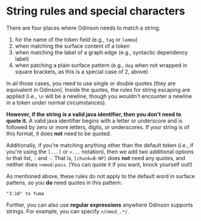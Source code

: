 # String rules and special characters

There are four places where Odinson needs to match a string:
1. for the name of the token field (e.g., `tag` or `lemma`)
2. when matching the surface content of a token 
3. when matching the label of a graph edge (e.g., syntactic dependency label)
4. when patching a plain surface pattern (e.g., `dog` when not wrapped in square brackets, as this is a special case of 2, above)

In all those cases, you need to use single or double quotes (they are equivalent in Odinson).  Inside the quotes, the rules for string escaping are applied (i.e., `\n` will be a newline, though you wouldn't encounter a newline in a token under normal circumstances).  

**However, if the string is a valid java identifier, then you don't need to quote it.**  A valid java identifier begins with a letter or underscore and is followed by zero or more letters, digits, or underscores.  If your string is of this format, it does **not** need to be quoted.

Additionally, if you're matching anything other than the default token (i.e., if you're using the `[...]` or `>...` notation), then we add two additional options to that list, `:` and `-`.  That is, `[chunk=B-NP]` does **not** need any quotes, and neither does `>nmod:poss`. (You can quote it if you want, knock yourself out!)

As mentioned above, these rules do not apply to the default word in surface pattens, so you **do** need quotes in this pattern: 
    
    "3:10" to Yuma

Further, you can also use **regular expressions** anywhere Odinson supports strings.  For example, you can specify `>/nmod_.*/`.
